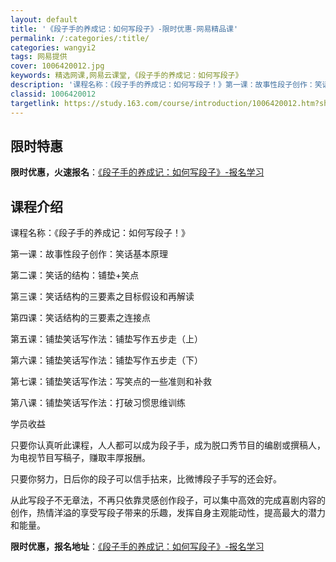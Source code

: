 ```yaml
---
layout: default
title: '《段子手的养成记：如何写段子》-限时优惠-网易精品课'
permalink: /:categories/:title/
categories: wangyi2
tags: 网易提供
cover: 1006420012.jpg
keywords: 精选网课,网易云课堂,《段子手的养成记：如何写段子》
description: '课程名称：《段子手的养成记：如何写段子！》第一课：故事性段子创作：笑话基本原理第二课：笑话的结构：铺垫+笑点第三课：笑话'
classid: 1006420012
targetlink: https://study.163.com/course/introduction/1006420012.htm?share=1&shareId=1025206652&utm_campaign=share&utm_medium=iphoneShare&utm_source=&utm_u=1025206652
---
```


## 限时特惠

**限时优惠，火速报名**：[《段子手的养成记：如何写段子》-报名学习](https://study.163.com/course/introduction/1006420012.htm?share=1&shareId=1025206652&utm_campaign=share&utm_medium=iphoneShare&utm_source=&utm_u=1025206652)

## 课程介绍

课程名称：《段子手的养成记：如何写段子！》



第一课：故事性段子创作：笑话基本原理

第二课：笑话的结构：铺垫+笑点

第三课：笑话结构的三要素之目标假设和再解读

第四课：笑话结构的三要素之连接点

第五课：铺垫笑话写作法：铺垫写作五步走（上）

第六课：铺垫笑话写作法：铺垫写作五步走（下）

第七课：铺垫笑话写作法：写笑点的一些准则和补救

第八课：铺垫笑话写作法：打破习惯思维训练



学员收益



只要你认真听此课程，人人都可以成为段子手，成为脱口秀节目的编剧或撰稿人，为电视节目写稿子，赚取丰厚报酬。

只要你努力，日后你的段子可以信手拈来，比微博段子手写的还会好。

从此写段子不无章法，不再只依靠灵感创作段子，可以集中高效的完成喜剧内容的创作，热情洋溢的享受写段子带来的乐趣，发挥自身主观能动性，提高最大的潜力和能量。

**限时优惠，报名地址**：[《段子手的养成记：如何写段子》-报名学习](https://study.163.com/course/introduction/1006420012.htm?share=1&shareId=1025206652&utm_campaign=share&utm_medium=iphoneShare&utm_source=&utm_u=1025206652)


